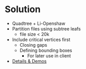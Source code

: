 # Solution

 * Quadtree + Li-Openshaw
 * Partition files using subtree leafs
   * file size < 20k
 * Include critical vertices first
   * Closing gaps
   * Defining bounding boxes
     * For later use in client
 * [Details & Demos](http://universaldatacube.org/0.2/pages/quadstream_journal.html)

